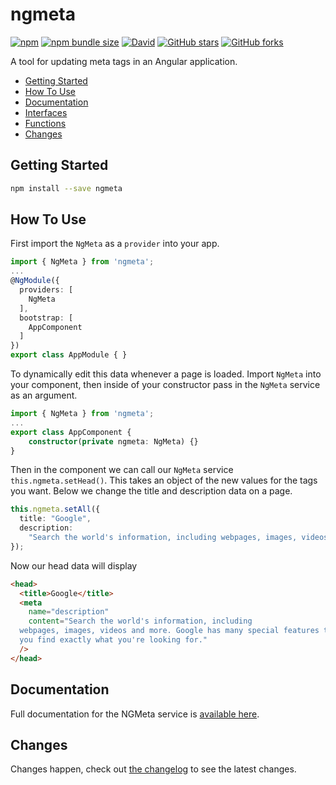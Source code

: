 # ngmeta

[![npm](https://img.shields.io/npm/v/ngmeta)](https://www.npmjs.com/package/ngmeta)
[![npm bundle size](https://img.shields.io/bundlephobia/minzip/ngmeta)](https://bundlephobia.com/result?p=ngmeta)
[![David](https://img.shields.io/david/michaelsolati/ngmeta)](https://david-dm.org/michaelsolati/ngmeta)
[![GitHub stars](https://img.shields.io/github/stars/MichaelSolati/ngmeta)](https://github.com/MichaelSolati/ngmeta/stargazers)
[![GitHub forks](https://img.shields.io/github/forks/MichaelSolati/ngmeta)](https://github.com/MichaelSolati/ngmeta/network/members)

A tool for updating meta tags in an Angular application.

- [Getting Started](#getting-started)
- [How To Use](#how-to-use)
- [Documentation](#documentation)
- [Interfaces](#interfaces)
- [Functions](#functions)
- [Changes](#changes)

## Getting Started

```bash
npm install --save ngmeta
```

## How To Use

First import the `NgMeta` as a `provider` into your app.

```TypeScript
import { NgMeta } from 'ngmeta';
...
@NgModule({
  providers: [
    NgMeta
  ],
  bootstrap: [
    AppComponent
  ]
})
export class AppModule { }
```

To dynamically edit this data whenever a page is loaded. Import `NgMeta` into your component, then inside of your constructor pass in the `NgMeta` service as an argument.

```TypeScript
import { NgMeta } from 'ngmeta';
...
export class AppComponent {
    constructor(private ngmeta: NgMeta) {}
}
```

Then in the component we can call our `NgMeta` service `this.ngmeta.setHead()`. This takes an object of the new values for the tags you want. Below we change the title and description data on a page.

```TypeScript
this.ngmeta.setAll({
  title: "Google",
  description:
    "Search the world's information, including webpages, images, videos and more. Google has many special features to help you find exactly what you're looking for.",
});
```

Now our head data will display

```HTML
<head>
  <title>Google</title>
  <meta
    name="description"
    content="Search the world's information, including
  webpages, images, videos and more. Google has many special features to help
  you find exactly what you're looking for."
  />
</head>
```

## Documentation

Full documentation for the NGMeta service is [available here](https://ngmeta.otta.dev).

## Changes

Changes happen, check out [the changelog](https://github.com/MichaelSolati/ngmeta/blob/master/CHANGELOG.md) to see the latest changes.
